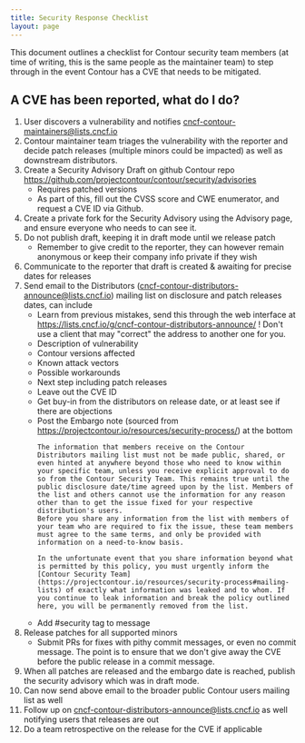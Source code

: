 ```yaml
---
title: Security Response Checklist
layout: page
---
```


This document outlines a checklist for Contour security team members (at time of writing, this is the same people as the maintainer team) to step through in the event Contour has a CVE that needs to be mitigated.

## A CVE has been reported, what do I do?

1. User discovers a vulnerability and notifies cncf-contour-maintainers@lists.cncf.io
1. Contour maintainer team triages the vulnerability with the reporter and decide patch releases (multiple minors could be impacted) as well as downstream distributors.
1. Create a Security Advisory Draft on github Contour repo https://github.com/projectcontour/contour/security/advisories
    - Requires patched versions 
    - As part of this, fill out the CVSS score and CWE enumerator, and request a CVE ID via Github.
1. Create a private fork for the Security Advisory using the Advisory page, and ensure everyone who needs to can see it.
1. Do not publish draft, keeping it in draft mode until we release patch
    - Remember to give credit to the reporter, they can however remain anonymous or keep their company info private if they wish
1. Communicate to the reporter that draft is created & awaiting for precise dates for releases
1. Send email to the Distributors (cncf-contour-distributors-announce@lists.cncf.io) mailing list on disclosure and patch releases dates, can include
    - Learn from previous mistakes, send this through the web interface at https://lists.cncf.io/g/cncf-contour-distributors-announce/ !
      Don't use a client that may "correct" the address to another one for you.
    - Description of vulnerability
    - Contour versions affected
    - Known attack vectors
    - Possible workarounds
    - Next step including patch releases
    - Leave out the CVE ID
    - Get buy-in from the distributors on release date, or at least see if there are objections
    - Post the Embargo note (sourced from https://projectcontour.io/resources/security-process/) at the bottom
      ```
      The information that members receive on the Contour Distributors mailing list must not be made public, shared, or even hinted at anywhere beyond those who need to know within your specific team, unless you receive explicit approval to do so from the Contour Security Team. This remains true until the public disclosure date/time agreed upon by the list. Members of the list and others cannot use the information for any reason other than to get the issue fixed for your respective distribution's users.
      Before you share any information from the list with members of your team who are required to fix the issue, these team members must agree to the same terms, and only be provided with information on a need-to-know basis.

      In the unfortunate event that you share information beyond what is permitted by this policy, you must urgently inform the [Contour Security Team](https://projectcontour.io/resources/security-process#mailing-lists) of exactly what information was leaked and to whom. If you continue to leak information and break the policy outlined here, you will be permanently removed from the list.
      ```
    - Add #security tag to message
1. Release patches for all supported minors
    - Submit PRs for fixes with pithy commit messages, or even no commit message.
      The point is to ensure that we don't give away the CVE before the public release in a commit message.
1. When all patches are released and the embargo date is reached, publish the security advisory which was in draft mode.
1. Can now send above email to the broader public Contour users mailing list as well
1. Follow up on cncf-contour-distributors-announce@lists.cncf.io as well notifying users that releases are out
1. Do a team retrospective on the release for the CVE if applicable

